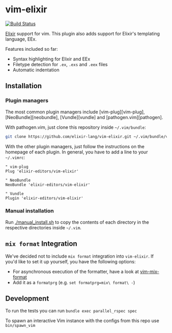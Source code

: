 # vim-elixir

[![Build Status](https://travis-ci.org/elixir-editors/vim-elixir.svg?branch=master)](https://travis-ci.org/elixir-editors/vim-elixir)

[Elixir](http://elixir-lang.org) support for vim. This plugin also adds support
for Elixir's templating language, EEx.

Features included so far:

* Syntax highlighting for Elixir and EEx
* Filetype detection for `.ex`, `.exs` and `.eex` files
* Automatic indentation

## Installation

### Plugin managers

The most common plugin managers include [vim-plug][vim-plug],
[NeoBundle][neobundle], [Vundle][vundle] and [pathogen.vim][pathogen].

With pathogen.vim, just clone this repository inside `~/.vim/bundle`:

```bash
git clone https://github.com/elixir-lang/vim-elixir.git ~/.vim/bundle/vim-elixir
```

With the other plugin managers, just follow the instructions on the homepage of
each plugin. In general, you have to add a line to your `~/.vimrc`:

```viml
" vim-plug
Plug 'elixir-editors/vim-elixir'

" NeoBundle
NeoBundle 'elixir-editors/vim-elixir'

" Vundle
Plugin 'elixir-editors/vim-elixir'
```

### Manual installation

Run [./manual_install.sh](manual_install.sh) to copy the contents of each directory in the respective directories inside
`~/.vim`.

## `mix format` Integration

We've decided not to include `mix format` integration into `vim-elixir`. If you'd like to set it up yourself, you have the following options:

* For asynchronous execution of the formatter, have a look at [vim-mix-format](https://github.com/mhinz/vim-mix-format)
* Add it as a `formatprg` (e.g. `set formatprg=mix\ format\ -`)

## Development

To run the tests you can run `bundle exec parallel_rspec spec`

To spawn an interactive Vim instance with the configs from this repo use `bin/spawn_vim`
